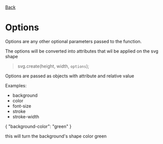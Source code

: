 <link rel="stylesheet" href="../.info/style.css">

[Back](index.md)

# Options

Options are any other optional parameters passed to the function.

The options will be converted into attributes that wil be applied on the svg shape

> svg.create(height, width, `options`);

Options are passed as objects with attribute and relative value

Examples:
- background
- color
- font-size
- stroke
- stroke-width

{
     "background-color": "green"
}

this will turn the background's shape color green